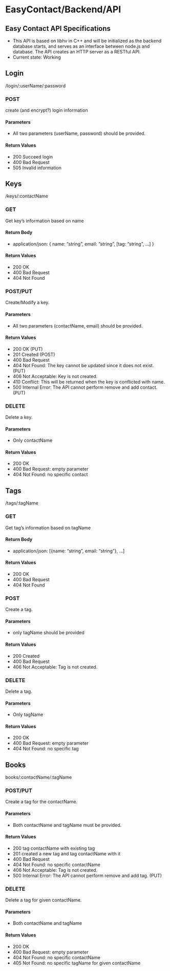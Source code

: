 # EasyContact/Backend/API
## Easy Contact API Specifications
- This API is based on libhv in C++ and will be initialized as the backend database starts, and serves as an interface between node.js and database.  The API creates an HTTP server as a RESTful API.  
- Current state: Working

## Login
/login/:userName/:password
### POST
create (and encrypt?) login information
#### Parameters
- All two parameters (userName, password) should be provided.
#### Return Values
- 200 Succeed login
- 400 Bad Request
- 505 Invalid information

## Keys
/keys/:contactName
### GET
Get key’s information based on name 
#### Return Body
- application/json: { name: “string”, email: “string”, [tag: “string”, …] }
#### Return Values
- 200 OK
- 400 Bad Request
- 404 Not Found

### POST/PUT
Create/Modify a key.
#### Parameters
- All two parameters (contactName, email) should be provided.
#### Return Values
- 200 OK (PUT)
- 201 Created (POST)
- 400 Bad Request
- 404 Not Found: The key cannot be updated since it does not exist. (PUT)
- 406 Not Acceptable: Key is not created.
- 410 Conflict: This will be returned when the key is conflicted with name.
- 500 Internal Error: The API cannot perform remove and add contact. (PUT)
### DELETE
Delete a key.
#### Parameters
- Only contactName
#### Return Values
- 200 OK
- 400 Bad Request: empty parameter
- 404 Not Found: no specific contact

## Tags
 /tags/:tagName
### GET
Get tag’s information based on tagName 
#### Return Body
- application/json: [{name: “string”, email: “string”}, …]
#### Return Values
- 200 OK
- 400 Bad Request
- 404 Not Found
### POST 
Create a tag.
#### Parameters
- only tagName should be provided
#### Return Values
- 200 Created 
- 400 Bad Request
- 406 Not Acceptable: Tag is not created.
### DELETE
Delete a tag.
#### Parameters
- Only tagName
#### Return Values
- 200 OK
- 400 Bad Request: empty parameter
- 404 Not Found: no specific tag

## Books
books/:contactName/:tagName
### POST/PUT
Create a tag for the contactName.
#### Parameters
- Both contactName and tagName must be provided.
#### Return Values
- 200 tag contactName with existing tag
- 201 created a new tag and tag contactName with it
- 400 Bad Request
- 404 Not Found: no specific contactName
- 406 Not Acceptable: Tag is not created.
- 500 Internal Error: The API cannot perform remove and add tag. (PUT)
### DELETE
Delete a tag for given contactName.
#### Parameters
- Both contactName and tagName
#### Return Values
- 200 OK
- 400 Bad Request: empty parameter
- 404 Not Found: no specific contactName
- 405 Not Found: no specific tagName for given contactName


